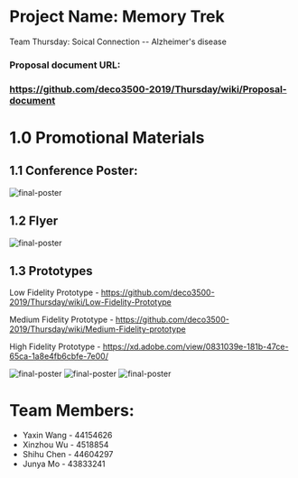 
# Project Name: Memory Trek

Team Thursday: Soical Connection -- Alzheimer's disease


### Proposal document URL: 

### https://github.com/deco3500-2019/Thursday/wiki/Proposal-document

# 1.0 Promotional Materials
## 1.1 Conference Poster:
![final-poster](https://imgur.com/s5M90VK.jpg)

## 1.2 Flyer
![final-poster](https://imgur.com/9WBDSXB.jpg)

## 1.3 Prototypes

Low Fidelity Prototype - https://github.com/deco3500-2019/Thursday/wiki/Low-Fidelity-Prototype

Medium Fidelity Prototype - https://github.com/deco3500-2019/Thursday/wiki/Medium-Fidelity-prototype

High Fidelity Prototype - https://xd.adobe.com/view/0831039e-181b-47ce-65ca-1a8e4fb6cbfe-7e00/


![final-poster](https://imgur.com/0BL5FkB.jpg)
![final-poster](https://imgur.com/ojBo2c0.jpg)
![final-poster](https://imgur.com/yfwMMln.jpg)

# Team Members:
- Yaxin Wang - 44154626
- Xinzhou Wu - 4518854
- Shihu Chen - 44604297
- Junya Mo - 43833241
